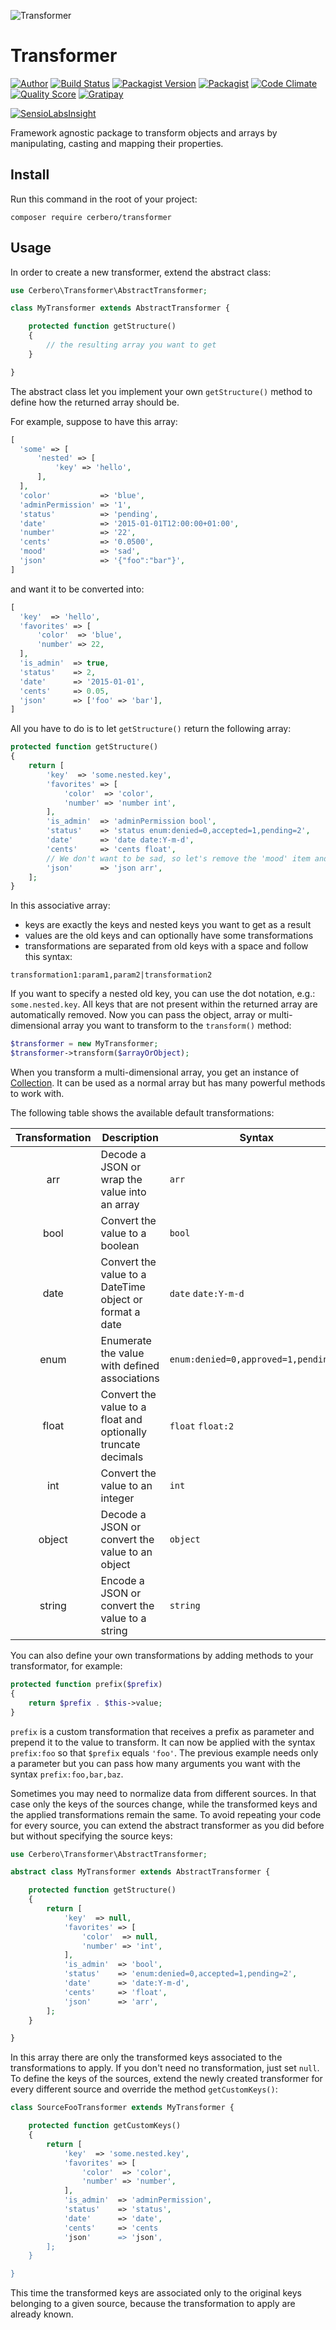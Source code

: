 ![](http://s2.postimg.org/oubkkdn91/transformer.jpg "Transformer")
# Transformer

[![Author](http://img.shields.io/badge/author-@cerbero90-blue.svg?style=flat-square)](https://twitter.com/cerbero90)
[![Build Status](https://img.shields.io/travis/cerbero90/Transformer/master.svg?style=flat-square)](https://travis-ci.org/cerbero90/Transformer)
[![Packagist Version](https://img.shields.io/packagist/v/cerbero/transformer.svg?style=flat-square&label=release)](https://packagist.org/packages/cerbero/transformer)
[![Packagist](https://img.shields.io/packagist/l/cerbero/transformer.svg?style=flat-square)](LICENSE.md)
[![Code Climate](https://img.shields.io/codeclimate/github/cerbero90/Transformer.svg?style=flat-square)](https://codeclimate.com/github/cerbero90/Transformer)
[![Quality Score](https://img.shields.io/scrutinizer/g/cerbero90/Transformer.svg?style=flat-square)](https://scrutinizer-ci.com/g/cerbero90/Transformer)
[![Gratipay](https://img.shields.io/gratipay/cerbero.svg?style=flat-square)](https://gratipay.com/cerbero/)

[![SensioLabsInsight](https://insight.sensiolabs.com/projects/5932ecbf-aff3-48c8-9cf9-7639530a84f5/big.png)](https://insight.sensiolabs.com/projects/5932ecbf-aff3-48c8-9cf9-7639530a84f5)

Framework agnostic package to transform objects and arrays by manipulating, casting and mapping their properties.

## Install

Run this command in the root of your project:

```
composer require cerbero/transformer
```

## Usage

In order to create a new transformer, extend the abstract class:

``` php
use Cerbero\Transformer\AbstractTransformer;

class MyTransformer extends AbstractTransformer {

	protected function getStructure()
	{
		// the resulting array you want to get
	}

}
```
The abstract class let you implement your own `getStructure()` method to define how the returned array should be.

For example, suppose to have this array:
```php
[
  'some' => [
      'nested' => [
          'key' => 'hello',
      ],
  ],
  'color'           => 'blue',
  'adminPermission' => '1',
  'status'          => 'pending',
  'date'            => '2015-01-01T12:00:00+01:00',
  'number'          => '22',
  'cents'           => '0.0500',
  'mood'            => 'sad',
  'json'            => '{"foo":"bar"}',
]
```
and want it to be converted into:
```php
[
  'key'  => 'hello',
  'favorites' => [
      'color'  => 'blue',
      'number' => 22,
  ],
  'is_admin'  => true,
  'status'    => 2,
  'date'      => '2015-01-01',
  'cents'     => 0.05,
  'json'      => ['foo' => 'bar'],
]
```
All you have to do is to let `getStructure()` return the following array:
```php
protected function getStructure()
{
	return [
		'key'  => 'some.nested.key',
		'favorites' => [
			'color'  => 'color',
			'number' => 'number int',
		],
		'is_admin'  => 'adminPermission bool',
		'status'    => 'status enum:denied=0,accepted=1,pending=2',
		'date'      => 'date date:Y-m-d',
		'cents'     => 'cents float',
		// We don't want to be sad, so let's remove the 'mood' item and smile :) 
		'json'      => 'json arr',
	];
}
```
In this associative array:
+ keys are exactly the keys and nested keys you want to get as a result
+ values are the old keys and can optionally have some transformations
+ transformations are separated from old keys with a space and follow this syntax:
```
transformation1:param1,param2|transformation2
```

If you want to specify a nested old key, you can use the dot notation, e.g.: `some.nested.key`.
All keys that are not present within the returned array are automatically removed.
Now you can pass the object, array or multi-dimensional array you want to transform to the `transform()` method:
```php
$transformer = new MyTransformer;
$transformer->transform($arrayOrObject);
```
When you transform a multi-dimensional array, you get an instance of [Collection](http://laravel.com/api/5.0/Illuminate/Support/Collection.html). It can be used as a normal array but has many powerful methods to work with.

The following table shows the available default transformations:

| Transformation | Description                                                   | Syntax                               |
|:--------------:|---------------------------------------------------------------|--------------------------------------|
| arr            | Decode a JSON or wrap the value into an array                 | `arr`                                |
| bool           | Convert the value to a boolean                                | `bool`                               |
| date           | Convert the value to a DateTime object or format a date       | `date` `date:Y-m-d`                  |
| enum           | Enumerate the value with defined associations                 | `enum:denied=0,approved=1,pending=2` |
| float          | Convert the value to a float and optionally truncate decimals | `float` `float:2`                    |
| int            | Convert the value to an integer                               | `int`                                |
| object         | Decode a JSON or convert the value to an object               | `object`                             |
| string         | Encode a JSON or convert the value to a string                | `string`                             |
You can also define your own transformations by adding methods to your transformator, for example:
```php
protected function prefix($prefix)
{
	return $prefix . $this->value;
}
```
`prefix` is a custom transformation that receives a prefix as parameter and prepend it to the value to transform. It can now be applied with the syntax `prefix:foo` so that `$prefix` equals `'foo'`. The previous example needs only a parameter but you can pass how many arguments you want with the syntax `prefix:foo,bar,baz`.

Sometimes you may need to normalize data from different sources. In that case only the keys of the sources change, while the transformed keys and the applied transformations remain the same. To avoid repeating your code for every source, you can extend the abstract transformer as you did before but without specifying the source keys:

``` php
use Cerbero\Transformer\AbstractTransformer;

abstract class MyTransformer extends AbstractTransformer {

	protected function getStructure()
	{
		return [
			'key'  => null,
			'favorites' => [
				'color'  => null,
				'number' => 'int',
			],
			'is_admin'  => 'bool',
			'status'    => 'enum:denied=0,accepted=1,pending=2',
			'date'      => 'date:Y-m-d',
			'cents'     => 'float',
			'json'      => 'arr',
		];
	}

}
```
In this array there are only the transformed keys associated to the transformations to apply. If you don't need no transformation, just set `null`. To define the keys of the sources, extend the newly created transformer for every different source and override the method `getCustomKeys()`:

``` php
class SourceFooTransformer extends MyTransformer {

	protected function getCustomKeys()
	{
		return [
			'key'  => 'some.nested.key',
			'favorites' => [
				'color'  => 'color',
				'number' => 'number',
			],
			'is_admin'  => 'adminPermission',
			'status'    => 'status',
			'date'      => 'date',
			'cents'     => 'cents
			'json'      => 'json',
		];
	}

}
```
This time the transformed keys are associated only to the original keys belonging to a given source, because the transformation to apply are already known.

